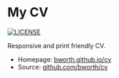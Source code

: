 # My CV

[![LICENSE](https://img.shields.io/badge/license-MIT-lightgrey.svg)](https://github.com/bworth/cv/blob/main/LICENSE)

Responsive and print friendly CV.

* Homepage: [bworth.github.io/cv](https://bworth.github.io/cv)
* Source: [github.com/bworth/cv](https://github.com/bworth/cv)
